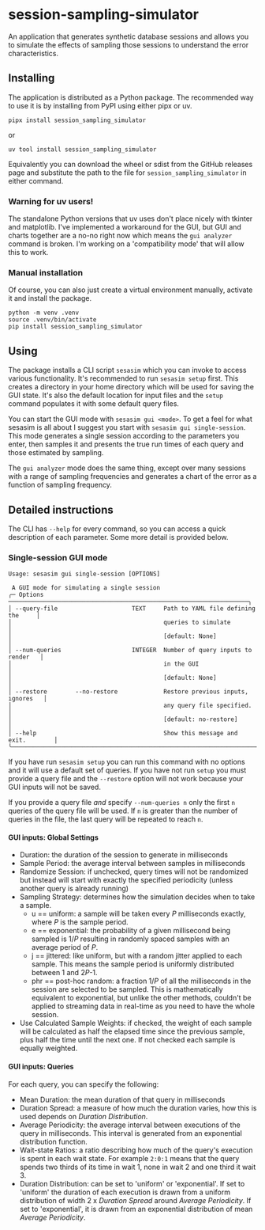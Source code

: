 # session-sampling-simulator

An application that generates synthetic database sessions and allows you to simulate the effects of sampling those sessions to understand the error characteristics.

## Installing

The application is distributed as a Python package. 
The recommended way to use it is by installing from PyPI using either pipx or uv.

    pipx install session_sampling_simulator

or

    uv tool install session_sampling_simulator

Equivalently you can download the wheel or sdist from the GitHub releases page and substitute the path to the file for `session_sampling_simulator` in either command.

### Warning for uv users!

The standalone Python versions that uv uses don't place nicely with tkinter and matplotlib.
I've implemented a workaround for the GUI, but GUI and charts together are a no-no right now
which means the `gui analyzer` command is broken. 
I'm working on a 'compatibility mode' that will allow this to work.

### Manual installation

Of course, you can also just create a virtual environment manually, activate it and install the package.

    python -m venv .venv
    source .venv/bin/activate
    pip install session_sampling_simulator

## Using

The package installs a CLI script `sesasim` which you can invoke to access various functionality. 
It's recommended to run `sesasim setup` first. 
This creates a directory in your home directory which will be used for saving the GUI state. 
It's also the default location for input files and the `setup` command populates it with some default query files.

You can start the GUI mode with `sesasim gui <mode>`. To get a feel for what sesasim is all about I suggest you start
with `sesasim gui single-session`. This mode generates a single session according to the parameters you enter, 
then samples it and presents the true run times of each query and those estimated by sampling.

The `gui analyzer` mode does the same thing, except over many sessions with a range of sampling frequencies and generates
a chart of the error as a function of sampling frequency.

## Detailed instructions

The CLI has `--help` for every command, so you can access a quick description of each parameter. Some more detail is
provided below.

### Single-session GUI mode

```commandline
Usage: sesasim gui single-session [OPTIONS]

 A GUI mode for simulating a single session
╭─ Options ────────────────────────────────────────────────────────────────────╮
│ --query-file                     TEXT     Path to YAML file defining the     │
│                                           queries to simulate                │
│                                           [default: None]                    │
│ --num-queries                    INTEGER  Number of query inputs to render   │
│                                           in the GUI                         │
│                                           [default: None]                    │
│ --restore        --no-restore             Restore previous inputs, ignores   │
│                                           any query file specified.          │
│                                           [default: no-restore]              │
│ --help                                    Show this message and exit.        │
╰──────────────────────────────────────────────────────────────────────────────╯
```

If you have run `sesasim setup` you can run this command with no options and it will use a default set of queries.
If you have not run `setup` you must provide a query file and the `--restore` option will not work because your GUI inputs
will not be saved.

If you provide a query file _and_ specify `--num-queries n` only the first `n` queries of the query file will be used.
If `n` is greater than the number of queries in the file, the last query will be repeated to reach `n`.

#### GUI inputs: Global Settings

 - Duration: the duration of the session to generate in milliseconds
 - Sample Period: the average interval between samples in milliseconds
 - Randomize Session: if unchecked, query times will not be randomized but instead will start with exactly the specified periodicity (unless another query is already running)
 - Sampling Strategy: determines how the simulation decides when to take a sample.
   - u == uniform: a sample will be taken every _P_ milliseconds exactly, where _P_ is the sample period.
   - e == exponential: the probability of a given millisecond being sampled is 1/_P_ resulting in randomly spaced samples with an average period of _P_.
   - j == jittered: like uniform, but with a random jitter applied to each sample. This means the sample period is uniformly distributed between 1 and 2*P*-1.
   - phr == post-hoc random: a fraction 1/_P_ of all the milliseconds in the session are selected to be sampled. This is mathematically equivalent to exponential, but unlike the other methods, couldn't be applied to streaming data in real-time as you need to have the whole session.
 - Use Calculated Sample Weights: if checked, the weight of each sample will be calculated as half the elapsed time since the previous sample, plus half the time until the next one. If not checked each sample is equally weighted.

#### GUI inputs: Queries

For each query, you can specify the following:

 - Mean Duration: the mean duration of that query in milliseconds
 - Duration Spread: a measure of how much the duration varies, how this is used depends on _Duration Distribution_.
 - Average Periodicity: the average interval between executions of the query in milliseconds. This interval is generated from an exponential distribution function.
 - Wait-state Ratios: a ratio describing how much of the query's execution is spent in each wait state. For example `2:0:1` means that the query spends two thirds of its time in wait 1, none in wait 2 and one third it wait 3.
 - Duration Distribution: can be set to 'uniform' or 'exponential'. If set to 'uniform' the duration of each execution is drawn from a uniform distribution of width 2 x _Duration Spread_ around _Average Periodicity_. If set to 'exponential', it is drawn from an exponential distribution of mean _Average Periodicity_.
